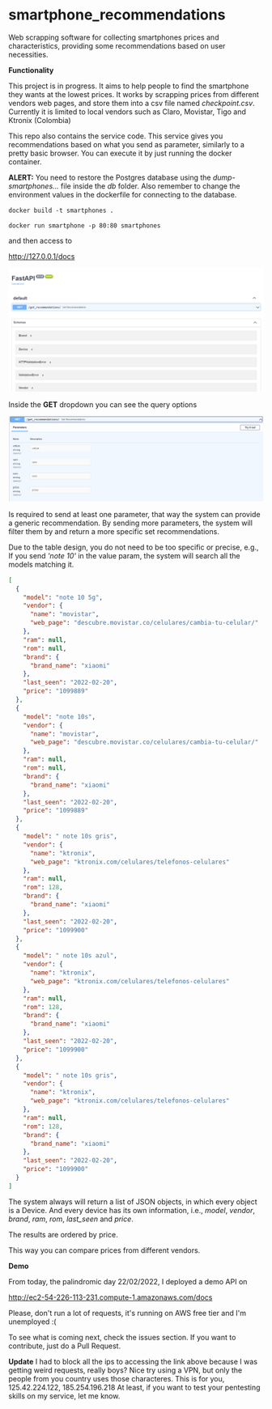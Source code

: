# smartphone_recommendations
Web scrapping software for collecting smartphones prices and characteristics, providing some recommendations based on user necessities.

**Functionality**

This project is in progress. It aims to help people to find the smartphone they wants at the lowest prices. It works by scrapping prices from different vendors web pages, and store them into a csv file named *checkpoint.csv*. Currently it is limited to local vendors such as Claro, Movistar, Tigo and Ktronix (Colombia) 

This repo also contains the service code. This service gives you recommendations based on what you send as parameter, similarly to a pretty basic browser. You can execute it by just running the docker container.

**ALERT:** You need to restore the Postgres database using the *dump-smartphones...* file inside the *db* folder. Also remember to change the environment values in the dockerfile for connecting to the database.

```
docker build -t smartphones .
```

```
docker run smartphone -p 80:80 smartphones
```
and then access to 

http://127.0.0.1/docs

![Api view to run queries](documentation_files/api_view.PNG?raw=true "Api view")

Inside the **GET** dropdown you can see the query options

![Api view to run queries](documentation_files/query_options.PNG?raw=true "Api view")

Is required to send at least one parameter, that way the system can provide a generic recommendation. By sending more parameters, the system will filter them by and return a more specific set recommendations.

Due to the table design, you do not need to be too specific or precise, e.g., If you send *'note 10'* in the value param, the system will search all the models matching it.

```json
[
  {
    "model": "note 10 5g",
    "vendor": {
      "name": "movistar",
      "web_page": "descubre.movistar.co/celulares/cambia-tu-celular/"
    },
    "ram": null,
    "rom": null,
    "brand": {
      "brand_name": "xiaomi"
    },
    "last_seen": "2022-02-20",
    "price": "1099889"
  },
  {
    "model": "note 10s",
    "vendor": {
      "name": "movistar",
      "web_page": "descubre.movistar.co/celulares/cambia-tu-celular/"
    },
    "ram": null,
    "rom": null,
    "brand": {
      "brand_name": "xiaomi"
    },
    "last_seen": "2022-02-20",
    "price": "1099889"
  },
  {
    "model": " note 10s gris",
    "vendor": {
      "name": "ktronix",
      "web_page": "ktronix.com/celulares/telefonos-celulares"
    },
    "ram": null,
    "rom": 128,
    "brand": {
      "brand_name": "xiaomi"
    },
    "last_seen": "2022-02-20",
    "price": "1099900"
  },
  {
    "model": " note 10s azul",
    "vendor": {
      "name": "ktronix",
      "web_page": "ktronix.com/celulares/telefonos-celulares"
    },
    "ram": null,
    "rom": 128,
    "brand": {
      "brand_name": "xiaomi"
    },
    "last_seen": "2022-02-20",
    "price": "1099900"
  },
  {
    "model": " note 10s gris",
    "vendor": {
      "name": "ktronix",
      "web_page": "ktronix.com/celulares/telefonos-celulares"
    },
    "ram": null,
    "rom": 128,
    "brand": {
      "brand_name": "xiaomi"
    },
    "last_seen": "2022-02-20",
    "price": "1099900"
  }
]
```

The system always will return a list of JSON objects, in which every object is a Device. And every device has its own information, i.e., *model*, *vendor*, *brand*, *ram*, *rom*, *last_seen* and *price*.

The results are ordered by price. 

This way you can compare prices from different vendors. 

**Demo**

From today, the palindromic day 22/02/2022, I deployed a demo API on

http://ec2-54-226-113-231.compute-1.amazonaws.com/docs

Please, don't run a lot of requests, it's running on AWS free tier and I'm unemployed :( 

To see what is coming next, check the issues section. 
If you want to contribute, just do a Pull Request. 

**Update** 
I had to block all the ips to accessing the link above because I was getting weird requests,
really boys? Nice try using a VPN, but only the people from you country uses those characteres. 
This is for you, 125.42.224.122, 185.254.196.218
At least, if you want to test your pentesting skills on my service, let me know. 
